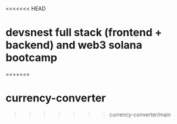 <<<<<<< HEAD
# devsnest full stack (frontend + backend) and web3 solana bootcamp
=======
# currency-converter
>>>>>>> currency-converter/main
